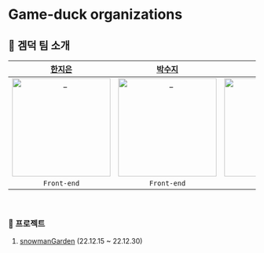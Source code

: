 # Game-duck organizations

## 🐥 겜덕 팀 소개
| [한지은](https://github.com/onezeun) | [박수지](https://github.com/lzns960)|  [이혜지](https://github.com/leehyeji319) | [Game-Duck](https://github.com/game-duck) |
|:---:|:---:|:---:|:---:|
<img src="https://user-images.githubusercontent.com/50399088/162919943-1a4ff1c4-8265-45b2-84d3-e36707e5244f.png" width=200px alt="_"/>|<img width=200px src="https://user-images.githubusercontent.com/78632299/210128640-7e6738cc-d823-4cc4-95cc-053bfea0671d.jpg" alt="_"/>|<img src="https://user-images.githubusercontent.com/50399088/162911631-0556ac60-8d1d-470f-aaec-c506d0ce7a08.png" width=200px alt="_"/>|<img src="https://user-images.githubusercontent.com/78632299/210131755-95982123-8646-4eeb-90fe-9dd152dc6355.gif" width=200px alt="_"/>|
| `Front-end` | `Front-end` | `Back-end` |`organization` |
<br/>


### 🚀 프로젝트
1. [snowmanGarden](https://web-snowman-20z52flc2u4w7q.gksl2.cloudtype.app/) (22.12.15 ~ 22.12.30)
